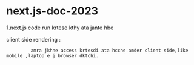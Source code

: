 # next.js-doc-2023

1.next.js code run krtese kthy ata jante hbe

client side rendering : 

             amra jkhne access krtesdi ata hcche amder client side,like mobile ,laptop e j browser dktchi.
